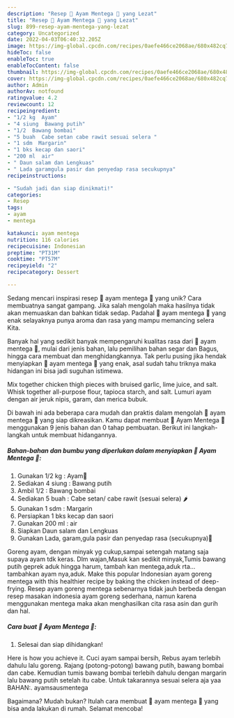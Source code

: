 ```yaml
---
description: "Resep 🍗 Ayam Mentega 🍗 yang Lezat"
title: "Resep 🍗 Ayam Mentega 🍗 yang Lezat"
slug: 899-resep-ayam-mentega-yang-lezat
category: Uncategorized
date: 2022-04-03T06:40:32.205Z
image: https://img-global.cpcdn.com/recipes/0aefe466ce2068ae/680x482cq70/ayam-mentega-foto-resep-utama.jpg
hideToc: false
enableToc: true
enableTocContent: false
thumbnail: https://img-global.cpcdn.com/recipes/0aefe466ce2068ae/680x482cq70/ayam-mentega-foto-resep-utama.jpg
cover: https://img-global.cpcdn.com/recipes/0aefe466ce2068ae/680x482cq70/ayam-mentega-foto-resep-utama.jpg
author: Admin
authorAv: notfound
ratingvalue: 4.2
reviewcount: 12
recipeingredient:
- "1/2 kg  Ayam"
- "4 siung  Bawang putih"
- "1/2  Bawang bombai"
- "5 buah  Cabe setan cabe rawit sesuai selera "
- "1 sdm  Margarin"
- "1 bks kecap dan saori"
- "200 ml  air"
- " Daun salam dan Lengkuas"
- " Lada garamgula pasir dan penyedap rasa secukupnya"
recipeinstructions:

- "Sudah jadi dan siap dinikmati!"
categories:
- Resep
tags:
- ayam
- mentega

katakunci: ayam mentega 
nutrition: 116 calories
recipecuisine: Indonesian
preptime: "PT31M"
cooktime: "PT57M"
recipeyield: "2"
recipecategory: Dessert

---
```





Sedang mencari inspirasi resep 🍗 ayam mentega 🍗 yang unik? Cara membuatnya sangat gampang. Jika salah mengolah maka hasilnya tidak akan memuaskan dan bahkan tidak sedap. Padahal 🍗 ayam mentega 🍗 yang enak selayaknya punya aroma dan rasa yang mampu memancing selera Kita.





Banyak hal yang sedikit banyak mempengaruhi kualitas rasa dari 🍗 ayam mentega 🍗, mulai dari jenis bahan, lalu pemilihan bahan segar dan Bagus, hingga cara membuat dan menghidangkannya. Tak perlu pusing jika hendak menyiapkan 🍗 ayam mentega 🍗 yang enak,      asal sudah tahu triknya maka hidangan ini bisa jadi suguhan istimewa.














Mix together chicken thigh pieces with bruised garlic, lime juice, and salt. Whisk together all-purpose flour, tapioca starch, and salt. Lumuri ayam dengan air jeruk nipis, garam, dan merica bubuk.






Di bawah ini ada beberapa cara mudah dan praktis dalam mengolah 🍗 ayam mentega 🍗 yang siap dikreasikan. Kamu dapat membuat 🍗 Ayam Mentega 🍗 menggunakan 9 jenis bahan dan 0 tahap pembuatan. Berikut ini langkah-langkah untuk membuat hidangannya.

<!--inarticleads1-->

##### Bahan-bahan dan bumbu yang diperlukan dalam menyiapkan 🍗 Ayam Mentega 🍗:

1. Gunakan 1/2 kg : Ayam🍗
1. Sediakan 4 siung : Bawang putih
1. Ambil 1/2 : Bawang bombai
1. Sediakan 5 buah : Cabe setan/ cabe rawit (sesuai selera) 🌶
1. Gunakan 1 sdm : Margarin
1. Persiapkan 1 bks kecap dan saori
1. Gunakan 200 ml : air
1. Siapkan  Daun salam dan Lengkuas
1. Gunakan  Lada, garam,gula pasir dan penyedap rasa (secukupnya)🥄


Goreng ayam, dengan minyak yg cukup,sampai setengah matang saja supaya ayam tdk keras. Dlm wajan,Masuk kan sedikit minyak,Tumis bawang putih geprek aduk hingga harum, tambah kan mentega,aduk rta… tambahkan ayam nya,aduk. Make this popular Indonesian ayam goreng mentega with this healthier recipe by baking the chicken instead of deep-frying. Resep ayam goreng mentega sebenarnya tidak jauh berbeda dengan resep masakan indonesia ayam goreng sederhana, namun karena menggunakan mentega maka akan menghasilkan cita rasa asin dan gurih dan hal. 

<!--inarticleads2-->

##### Cara buat 🍗 Ayam Mentega 🍗:


1. Selesai dan siap dihidangkan!

Here is how you achieve it. Cuci ayam sampai bersih, Rebus ayam terlebih dahulu lalu goreng. Rajang (potong-potong) bawang putih, bawang bombai dan cabe. Kemudian tumis bawang bombai terlebih dahulu dengan margarin lalu bawang putih setelah itu cabe. Untuk takarannya sesuai selera aja yaa BAHAN:. ayamsausmentega 

Bagaimana? Mudah bukan? Itulah cara membuat 🍗 ayam mentega 🍗 yang bisa anda lakukan di rumah. Selamat mencoba!
